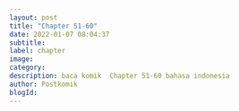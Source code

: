 ```yaml
---
layout: post 
title: "Chapter 51-60"
date: 2022-01-07 08:04:37
subtitle: 
label: chapter
image: 
category: 
description: baca komik  Chapter 51-60 bahasa indonesia 
author: Postkomik
blogId: 
---
```

